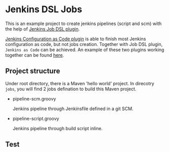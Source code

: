 # Jenkins DSL Jobs

This is an example project to create jenkins pipelines (script and scm) with the help of [Jenkins Job DSL plugin](https://plugins.jenkins.io/job-dsl/).

[Jenkins Configuration as Code plugin](https://plugins.jenkins.io/configuration-as-code/) is able to finish most Jenkins configuration as code, but not jobs creation. Together with Job DSL plugin, `Jenkins as Code` can be achieved. An example of these two plugins working together can be found [here](https://github.com/tao-zhang/eks/blob/c63e549063f095d502b9977c4ef9d7f0fc19cd53/helm/jenkins/values.yaml#L287).

## Project structure

Under root directory, there is a Maven 'hello world' project. In direcotry `jobs`, you will find 2 jobs defination to build this Maven project.

* pipeline-scm.groovy

  Jenkins pipeline through Jenkinsfile defined in a git SCM.

* pipeline-script.groovy

  Jenkins pipeline through build script inline.

## Test
